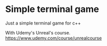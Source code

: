 # Simple terminal game

Just a simple terminal game for c++ 

With Udemy's Unreal's course. 
https://www.udemy.com/course/unrealcourse
